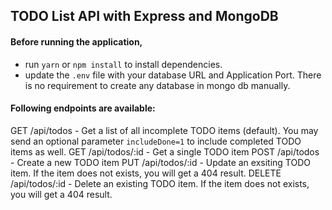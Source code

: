 ## TODO List API with Express and MongoDB

#### Before running the application, 
- run `yarn` or `npm install` to install dependencies.
- update the `.env` file with your database URL and Application Port. There is no requirement to create any database in mongo db manually.

#### Following endpoints are available:
GET /api/todos - Get a list of all incomplete TODO items (default). You may send an optional parameter `includeDone=1` to include completed TODO items as well.
GET /api/todos/:id - Get a single TODO item
POST /api/todos - Create a new TODO item
PUT /api/todos/:id - Update an exsiting TODO item. If the item does not exists, you will get a 404 result.
DELETE /api/todos/:id - Delete an existing TODO item. If the item does not exists, you will get a 404 result.
